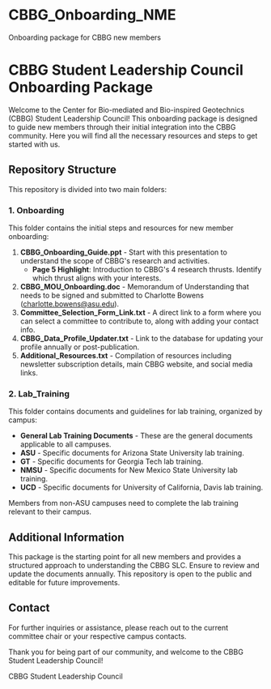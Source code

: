 # CBBG_Onboarding_NME
Onboarding package for CBBG new members
# CBBG Student Leadership Council Onboarding Package

Welcome to the Center for Bio-mediated and Bio-inspired Geotechnics (CBBG) Student Leadership Council! This onboarding package is designed to guide new members through their initial integration into the CBBG community. Here you will find all the necessary resources and steps to get started with us.

## Repository Structure

This repository is divided into two main folders:

### 1. Onboarding

This folder contains the initial steps and resources for new member onboarding:

1. **CBBG_Onboarding_Guide.ppt** - Start with this presentation to understand the scope of CBBG's research and activities.
   - **Page 5 Highlight**: Introduction to CBBG's 4 research thrusts. Identify which thrust aligns with your interests.
2. **CBBG_MOU_Onboarding.doc** - Memorandum of Understanding that needs to be signed and submitted to Charlotte Bowens (charlotte.bowens@asu.edu).
3. **Committee_Selection_Form_Link.txt** - A direct link to a form where you can select a committee to contribute to, along with adding your contact info.
4. **CBBG_Data_Profile_Updater.txt** - Link to the database for updating your profile annually or post-publication.
5. **Additional_Resources.txt** - Compilation of resources including newsletter subscription details, main CBBG website, and social media links.

### 2. Lab_Training

This folder contains documents and guidelines for lab training, organized by campus:

- **General Lab Training Documents** - These are the general documents applicable to all campuses.
- **ASU** - Specific documents for Arizona State University lab training.
- **GT** - Specific documents for Georgia Tech lab training.
- **NMSU** - Specific documents for New Mexico State University lab training.
- **UCD** - Specific documents for University of California, Davis lab training.

Members from non-ASU campuses need to complete the lab training relevant to their campus.

## Additional Information

This package is the starting point for all new members and provides a structured approach to understanding the CBBG SLC. Ensure to review and update the documents annually. This repository is open to the public and editable for future improvements.

## Contact

For further inquiries or assistance, please reach out to the current committee chair or your respective campus contacts.

Thank you for being part of our community, and welcome to the CBBG Student Leadership Council!

CBBG Student Leadership Council
